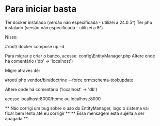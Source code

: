 # Para iniciar basta 

Ter docker instalado (versão não especificada - utilizei a 24.0.5^)
Ter php instalado (versão não especificada - utilizei a 8^)

Nisso:

#root/ docker compose up -d

Para migrar e criar o banco, acesse: config\EntityManager.php
Altere onde há comentário ('db'  -> 'localhost')

Migre atraves dê: 

#root/ php vendor/bin/doctrine --force orm:schema-tool:update

Altere onde há comentário ('localhost' -> 'db')

acesse localhost:8000/home ou localhost:8000

** Não corrigi um bug sobre o uso do EntityManager, logo o sistema vai ficar bem lento até eu corrigir **
** Essa mensagem está sujeita a ser apagada **